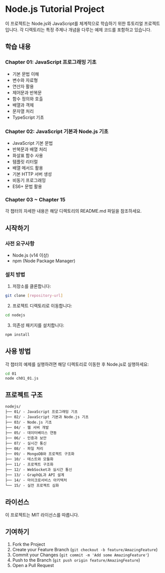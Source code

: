 # Node.js Tutorial Project

이 프로젝트는 Node.js와 JavaScript를 체계적으로 학습하기 위한 튜토리얼 프로젝트입니다. 각 디렉토리는 특정 주제나 개념을 다루는 예제 코드를 포함하고 있습니다.

## 학습 내용

### Chapter 01: JavaScript 프로그래밍 기초

- 기본 문법 이해
- 변수와 자료형
- 연산자 활용
- 제어문과 반복문
- 함수 정의와 호출
- 배열과 객체
- 문자열 처리
- TypeScript 기초

### Chapter 02: JavaScript 기본과 Node.js 기초

- JavaScript 기본 문법
- 반복문과 배열 처리
- 화살표 함수 사용
- 템플릿 리터럴
- 배열 메서드 활용
- 기본 HTTP 서버 생성
- 비동기 프로그래밍
- ES6+ 문법 활용

### Chapter 03 ~ Chapter 15

각 챕터의 자세한 내용은 해당 디렉토리의 README.md 파일을 참조하세요.

## 시작하기

### 사전 요구사항

- Node.js (v14 이상)
- npm (Node Package Manager)

### 설치 방법

1. 저장소를 클론합니다:

```bash
git clone [repository-url]
```

2. 프로젝트 디렉토리로 이동합니다:

```bash
cd nodejs
```

3. 의존성 패키지를 설치합니다:

```bash
npm install
```

## 사용 방법

각 챕터의 예제를 실행하려면 해당 디렉토리로 이동한 후 Node.js로 실행하세요:

```bash
cd 01
node ch01_01.js
```

## 프로젝트 구조

```
nodejs/
├── 01/ - JavaScript 프로그래밍 기초
├── 02/ - JavaScript 기본과 Node.js 기초
├── 03/ - Node.js 기초
├── 04/ - 웹 서버 개발
├── 05/ - 데이터베이스 연동
├── 06/ - 인증과 보안
├── 07/ - 실시간 통신
├── 08/ - 파일 처리
├── 09/ - MongoDB와 프로젝트 구조화
├── 10/ - 테스트와 모듈화
├── 11/ - 프로젝트 구조화
├── 12/ - WebSocket과 실시간 통신
├── 13/ - GraphQL과 API 설계
├── 14/ - 마이크로서비스 아키텍처
└── 15/ - 실전 프로젝트 심화
```

## 라이선스

이 프로젝트는 MIT 라이선스를 따릅니다.

## 기여하기

1. Fork the Project
2. Create your Feature Branch (`git checkout -b feature/AmazingFeature`)
3. Commit your Changes (`git commit -m 'Add some AmazingFeature'`)
4. Push to the Branch (`git push origin feature/AmazingFeature`)
5. Open a Pull Request

